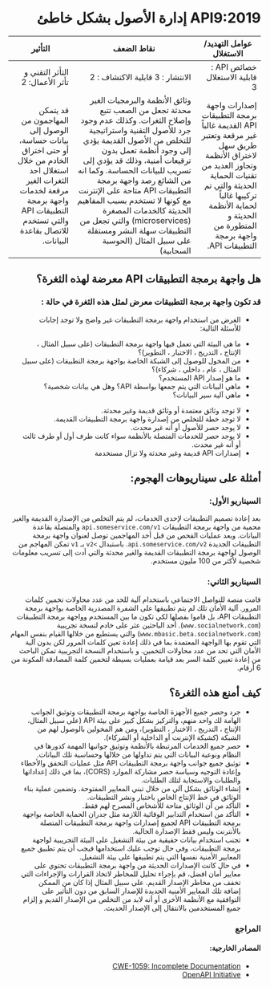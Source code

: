 <div dir="rtl" align='right'>

# API9:2019  إدارة الأصول بشكل خاطئ

| عوامل التهديد/ الاستغلال                                                                                                                                                                                                    | نقاط الضعف	                                                                                                                                                                                                                                                                                                                                                                                                                                                       | التأثير	                                                                                                                                                                           |
|-----------------------------------------------------------------------------------------------------------------------------------------------------------------------------------------------------------------------------|-------------------------------------------------------------------------------------------------------------------------------------------------------------------------------------------------------------------------------------------------------------------------------------------------------------------------------------------------------------------------------------------------------------------------------------------------------------------|------------------------------------------------------------------------------------------------------------------------------------------------------------------------------------|
| خصائص API : قابلية الاستغلال 3	                                                                                                                                                                                             | الانتشار : 3 قابلية الاكتشاف : 2	                                                                                                                                                                                                                                                                                                                                                                                                                                 | التأثر التقني و تأثر الأعمال: 2                                                                                                                                                    |
| إصدارات واجهة برمجة التطبيقات API القديمة غالباً غير مرقعة وتعتبر طريق سهل لاختراق الأنظمة وتجاوز العديد من تقنيات الحماية الحديثة والتي تم تركيبها غالباً لحماية الأنظمة الحديثة و المتطورة من واجهة برمجة التطبيقات API.	 | وثائق الأنظمة والبرمجيات الغير محدثة تجعل من الصعب تتبع وإصلاح الثغرات. وكذلك عدم وجود جرد للأصول التقنية واستراتيجية للتخلص من الأصول القديمة يؤدي إلى وجود أنظمة تعمل بدون ترقيعات أمنية، وذلك قد يؤدي إلى تسريب للبيانات الحساسة. وكما انه من الشائع رصد واجهة برمجة التطبيقات API متاحة على الإنترنت مع كونها لا تستخدم بسبب المفاهيم الحديثة كالخدمات المصغرة (microservices) والتي تجعل من التطبيقات سهلة النشر ومستقلة على سبيل المثال (الحوسبة السحابية)	 | قد يتمكن المهاجمون من الوصول إلى بيانات حساسة، أو حتى اختراق الخادم من خلال استغلال احد الثغرات الغير مرقعة لخدمات واجهة برمجة التطبيقات API والتي تستخدم للاتصال بقاعدة البيانات. |



## هل واجهة برمجة التطبيقات API معرضة لهذه الثغرة؟

### قد تكون واجهة برمجة التطبيقات معرض لمثل هذه الثغرة في حالة :

* الغرض من استخدام واجهة برمجة التطبيقات غير واضح ولا توجد إجابات للأسئلة التالية:
 -  ما هي البيئة التي تعمل فيها واجهة برمجة التطبيقات (على سبيل المثال ، الإنتاج ، التدريج ، الاختبار ، التطوير)؟
 - من المخول للوصول إلى الشبكة الخاصة بواجهة برمجة التطبيقات (على سبيل المثال ، عام ، داخلي ، شركاء)؟
 - ما هو إصدار API  المستخدم؟
 - ماهي البيانات التي يتم جمعها بواسطة API؟ وهل هي بيانات شخصية؟
 - ماهي آلية سير البيانات؟
* لا توجد وثائق معتمدة أو وثائق قديمة وغير محدثة.
* لا توجد خطة للتخلص من إصدارة واجهة برمجة التطبيقات القديمة.
* لا يوجد حصر للأصول أو أنه غير محدث.
* لا يوجد حصر للخدمات المتصلة بالأنظمة سواء كانت طرف أول أو طرف ثالث أو أنه غير محدث.
* إصدارات API قديمة وغير محدثة ولا تزال مستخدمة

## أمثلة على سيناريوهات الهجوم:

### السيناريو الأول:

بعد إعادة تصميم التطبيقات لإحدى الخدمات، لم يتم التخلص من الإصدارة القديمة والغير محمية من واجهة برمجة التطبيقات `api.someservice.com/v1` والمتصلة بقاعدة البيانات. وبعد عمليات الفحص من قبل أحد المهاجمين توصل لعنوان واجهة برمجة التطبيقات الجديدة `api.someservice.com/v2`. باستبدال `>v2` بـ `v1`  تمكن المهاجم من الوصول لواجهة برمجة التطبيقات القديمة والغير محدثة والتي أدت إلى تسريب معلومات شخصية لأكثر من 100 مليون مستخدم.

### السيناريو الثاني:

 قامت منصة للتواصل الاجتماعي باستخدام آلية للحد من عدد محاولات تخمين كلمات المرور. آلية الأمان تلك لم يتم تطبيقها على الشفرة المصدرية الخاصة بواجهة برمجة التطبيقات API، بل قاموا بفصلها لكي تكون ما بين المستخدم وواجهة برمجة التطبيقات (`www.socialnetwork.com`).  أحد الباحثين عثر على خادم لنسخة تجريبية (`www.mbasic.beta.socialnetwork.com`) والتي يستطيع من خلالها القيام بنفس المهام التي تقوم بها الواجهة المعتمدة بما في ذلك إعادة تعين كلمات المرور لكن بدون آلية الأمان التي تحد من عدد محاولات التخمين. و باستخدام النسخة التجريبية تمكن الباحث من إعادة تعيين كلمة السر  بعد قيامة بعمليات بسيطة لتخمين كلمة المصادقة المكونة من 6 أرقام.



## كيف أمنع هذه الثغرة؟

* 	جرد وحصر جميع الأجهزة الخاصة بواجهة برمجة التطبيقات وتوثيق الجوانب الهامة لك واحد منهم، والتركيز بشكل كبير على بيئة API (على سبيل المثال، الإنتاج ، التدريج ، الاختبار ، التطوير)، ومن هم المخولين بالوصول لهم من الشبكة (كشبكة الإنترنت أو الداخلية أو الشركاء).
*  	حصر جميع الخدمات المرتبطة بالأنظمة وتوثيق جوانبها المهمة كدورها في النظام ونوعية البيانات التي يتم تداولها من خلالها وحساسية تلك البيانات.
* 	توثيق جميع جوانب واجهة برمجة التطبيقات API مثل عمليات التحقق والأخطاء وإعادة التوجيه وسياسة  حصر مشاركة الموارد (CORS)، بما في ذلك إعداداتها والطلبات والاستجابة لتلك الطلبات.
* 	إنشاء الوثائق بشكل آلي من خلال تبني المعايير المفتوحة. وتضمين عملية بناء الوثائق في خط الإنتاج الخاص باختبار ونشر التطبيقات.
* 	التأكد من أن الوثائق متاحة للأشخاص المصرح لهم فقط.
* 	التأكد من استخدام التدابير الوقائية اللازمة مثل جدران الحماية الخاصة بواجهة برمجة التطبيقات API لجميع إصدارات واجهة برمجة التطبيقات المتصلة بالأنترنت وليس فقط الإصدارة  الحالية.
* 	تجنب استخدام بيانات حقيقية من بيئة التشغيل على البيئة التجريبية لواجهة برمجة التطبيقات، وفي حال توجب عليك استخدامها فيجب أن يتم تطبيق جميع المعايير الأمنية نفسها التي يتم تطبيقها على بيئة التشغيل.
* 	في حال كانت الإصدارات الحديثة من واجهة برمجة التطبيقات تحتوي على معايير أمان افضل، قم بإجراء تحليل للمخاطر لاتخاذ القرارات والإجراءات التي تخفف من مخاطر الإصدار القديم. على سبيل المثال إذا كان من الممكن إضافة تلك المعايير الأمنية الجديدة للإصدار السابق من دون التأثير على التوافقية مع الأنظمة الأخرى أو أنه لابد من التخلص من الإصدار القديم و إلزام جميع المستخدمين بالانتقال إلى الإصدار الحديث.

<h3 dir='rtl' align='right'>المراجع</h3>

<h4 dir='rtl' align='right'>المصادر الخارجية:</h4>

* [CWE-1059: Incomplete Documentation][1]
* [OpenAPI Initiative][2]

[1]: https://cwe.mitre.org/data/definitions/1059.html
[2]: https://www.openapis.org/
